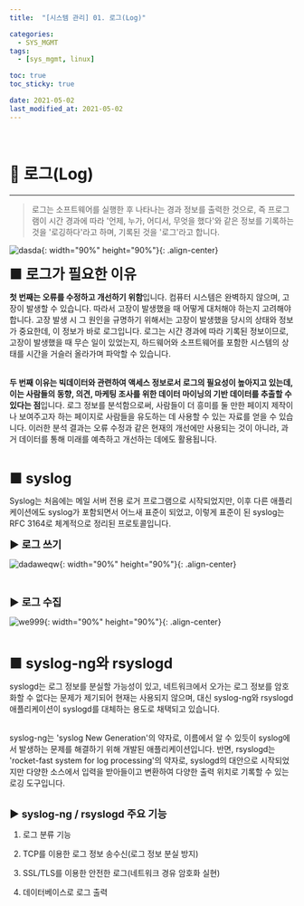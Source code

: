 ```yaml
---
title:  "[시스템 관리] 01. 로그(Log)" 

categories:
  - SYS_MGMT
tags:
  - [sys_mgmt, linux]

toc: true
toc_sticky: true

date: 2021-05-02
last_modified_at: 2021-05-02
---
```

<br>

# 🔔 로그(Log)
---

<style>
table {
    font-size: 12pt;
}
table th:first-of-type {
    width: 5%;
}
table th:nth-of-type(2) {
    width: 20%;
}
table th:nth-of-type(3) {
    width: 50%;
}
table th:nth-of-type(4) {
    width: 30%;
} 
big { 
    font-size: 25px 
}
small { 
    font-size: 18px 
}
</style>

> 로그는 소프트웨어를 실행한 후 나타나는 경과 정보를 출력한 것으로, 즉 프로그램이 시간 경과에 따라 '언제, 누가, 어디서, 무엇을 했다'와 같은 정보를 기록하는 것을 '로깅하다'라고 하며, 기록된 것을 '로그'라고 합니다. 

![dasda](https://github.com/revenge1005/WEB-Server-3-Tier-Architecture/assets/42735894/3f116fcb-2eb9-45c8-b941-05b892b50e9b){: width="90%" height="90%"}{: .align-center}<br>

<big> **■ 로그가 필요한 이유** </big> <br>


**첫 번째는 오류를 수정하고 개선하기 위함**입니다. 컴퓨터 시스템은 완벽하지 않으며, 고장이 발생할 수 있습니다. 따라서 고장이 발생했을 때 어떻게 대처해야 하는지 고려해야 합니다. 고장 발생 시 그 원인을 규명하기 위해서는 고장이 발생했을 당시의 상태와 정보가 중요한데, 이 정보가 바로 로그입니다. 로그는 시간 경과에 따라 기록된 정보이므로, 고장이 발생했을 때 무슨 일이 있었는지, 하드웨어와 소프트웨어를 포함한 시스템의 상태를 시간을 거슬러 올라가며 파악할 수 있습니다. <br><br>


**두 번째 이유는 빅데이터와 관련하여 액세스 정보로서 로그의 필요성이 높아지고 있는데, 이는 사람들의 동향, 의견, 마케팅 조사를 위한 데이터 마이닝의 기반 데이터를 추출할 수 있다는 점**입니다. 로그 정보를 분석함으로써, 사람들이 더 흥미를 둘 만한 페이지 제작이나 보여주고자 하는 페이지로 사람들을 유도하는 데 사용할 수 있는 자료를 얻을 수 있습니다. 이러한 분석 결과는 오류 수정과 같은 현재의 개선에만 사용되는 것이 아니라, 과거 데이터를 통해 미래를 예측하고 개선하는 데에도 활용됩니다.

<br>

<big> **■ syslog** </big> <br>

Syslog는 처음에는 메일 서버 전용 로거 프로그램으로 시작되었지만, 이후 다른 애플리케이션에도 syslog가 포함되면서 어느새 표준이 되었고, 이렇게 표준이 된 syslog는 RFC 3164로 체계적으로 정리된 프로토콜입니다.

<small> **▶ 로그 쓰기** </small> <br>

![dadaweqw](https://github.com/revenge1005/WEB-Server-3-Tier-Architecture/assets/42735894/f984840b-6278-4336-a456-3c1575e3ca86){: width="90%" height="90%"}{: .align-center}

<br>

<small> **▶ 로그 수집** </small> <br>

![we999](https://github.com/revenge1005/WEB-Server-3-Tier-Architecture/assets/42735894/9c4ea4b0-aa66-407f-823b-fe3ddd206cbc){: width="90%" height="90%"}{: .align-center}

<br>

<big> **■ syslog-ng와 rsyslogd** </big> <br>

syslogd는 로그 정보를 분실할 가능성이 있고, 네트워크에서 오가는 로그 정보를 암호화할 수 없다는 문제가 제기되어 현재는 사용되지 않으며, 대신 syslog-ng와 rsyslogd 애플리케이션이 syslogd를 대체하는 용도로 채택되고 있습니다. <br><br>

syslog-ng는 'syslog New Generation'의 약자로, 이름에서 알 수 있듯이 syslog에서 발생하는 문제를 해결하기 위해 개발된 애플리케이션입니다. 반면, rsyslogd는 'rocket-fast system for log processing'의 약자로, syslogd의 대안으로 시작되었지만 다양한 소스에서 입력을 받아들이고 변환하여 다양한 출력 위치로 기록할 수 있는 로깅 도구입니다. <br><br>


<small> **▶ syslog-ng / rsyslogd 주요 기능** </small> <br>

1. 로그 분류 기능

2. TCP를 이용한 로그 정보 송수신(로그 정보 분실 방지)

3. SSL/TLS를 이용한 안전한 로그(네트워크 경유 암호화 실현)

4. 데이터베이스로 로그 출력

<br>

